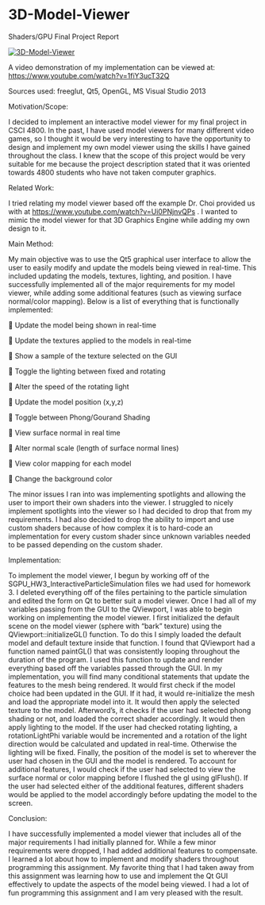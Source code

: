 # 3D-Model-Viewer
Shaders/GPU Final Project Report

[![3D-Model-Viewer](https://i.ytimg.com/vi/1fiY3ucT32Q/hqdefault.jpg)](https://www.youtube.com/watch?v=1fiY3ucT32Q "3D-Model-Viewer")

A video demonstration of my implementation can be viewed at: https://www.youtube.com/watch?v=1fiY3ucT32Q

Sources used: freeglut, Qt5, OpenGL, MS Visual Studio 2013

Motivation/Scope:

I decided to implement an interactive model viewer for my final project in CSCI 4800. In the past, I have used model viewers for many different video games, so I thought it would be very interesting to have the opportunity to design and implement my own model viewer using the skills I have gained throughout the class. I knew that the scope of this project would be very suitable for me because the project description stated that it was oriented towards 4800 students who have not taken computer graphics.

Related Work:

I tried relating my model viewer based off the example Dr. Choi provided us with at https://www.youtube.com/watch?v=Ui0PNjnvQPs . I wanted to mimic the model viewer for that 3D Graphics Engine while adding my own design to it.

Main Method:

My main objective was to use the Qt5 graphical user interface to allow the user to easily modify and update the models being viewed in real-time. This included updating the models, textures, lighting, and position. I have successfully implemented all of the major requirements for my model viewer, while adding some additional features (such as viewing surface normal/color mapping).
Below is a list of everything that is functionally implemented:

 Update the model being shown in real-time

 Update the textures applied to the models in real-time

 Show a sample of the texture selected on the GUI

 Toggle the lighting between fixed and rotating

 Alter the speed of the rotating light

 Update the model position (x,y,z)

 Toggle between Phong/Gourand Shading

 View surface normal in real time

 Alter normal scale (length of surface normal lines)

 View color mapping for each model

 Change the background color

The minor issues I ran into was implementing spotlights and allowing the user to import their own shaders into the viewer. I struggled to nicely implement spotlights into the viewer so I had decided to drop that from my requirements. I had also decided to drop the ability to import and use custom shaders because of how complex it is to hard-code an implementation for every custom shader since unknown variables needed to be passed depending on the custom shader.

Implementation:

To implement the model viewer, I begun by working off of the SGPU_HW3_InteractiveParticleSimulation files we had used for homework 3. I deleted everything off of the files pertaining to the particle simulation and edited the form on Qt to better suit a model viewer. Once I had all of my variables passing from the GUI to the QViewport, I was able to begin working on implementing the model viewer.
I first initialized the default scene on the model viewer (sphere with “bark” texture) using the QViewport::initializeGL() function. To do this I simply loaded the default model and default texture inside that function.
I found that QViewport had a function named paintGL() that was consistently looping throughout the duration of the program. I used this function to update and render everything based off the variables passed through the GUI. In my implementation, you will find many conditional statements that update the features to the mesh being rendered. It would first check if the model choice had been updated in the GUI. If it had, it would re-initialize the mesh and load the appropriate model into it. It would then apply the selected texture to the model. Afterword’s, it checks if the user had selected phong shading or not, and loaded the correct shader accordingly. It would then apply lighting to the model. If the user had checked rotating lighting, a rotationLightPhi variable would be incremented and a rotation of the light direction would be calculated and updated in real-time. Otherwise the lighting will be fixed. Finally, the position of the model is set to wherever the user had chosen in the GUI and the model is rendered.
To account for additional features, I would check if the user had selected to view the surface normal or color mapping before I flushed the gl using glFlush(). If the user had selected either of the additional features, different shaders would be applied to the model accordingly before updating the model to the screen.

Conclusion:

I have successfully implemented a model viewer that includes all of the major requirements I had initially planned for. While a few minor requirements were dropped, I had added additional features to compensate. I learned a lot about how to implement and modify shaders throughout programming this assignment. My favorite thing that I had taken away from this assignment was learning how to use and implement the Qt GUI effectively to update the aspects of the model being viewed. I had a lot of fun programming this assignment and I am very pleased with the result.
